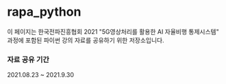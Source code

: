 # rapa_python
이 페이지는 한국전파진흥협회 2021 "5G영상처리를 활용한 AI 자율비행 통제시스템" 과정에 포함된
파이썬 강의 자료를 공유하기 위한 저장소입니다.

### 자료 공유 기간 ###
2021.08.23 ~ 2021.9.30

